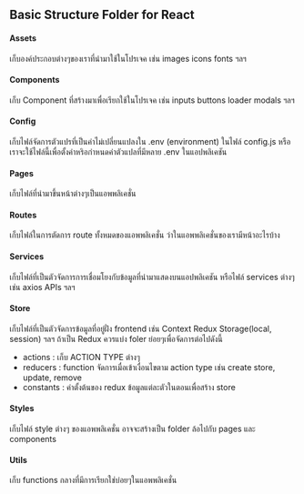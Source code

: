## Basic Structure Folder for React

#### Assets

เก็บองค์ประกอบต่างๆของเราที่นำมาใช้ในโปรเจค เช่น images icons fonts ฯลฯ

#### Components

เก็บ Component ที่สร้างมาเพื่อเรียกใช้ในโปรเจค เช่น inputs buttons loader modals ฯลฯ

#### Config

เก็บไฟล์จัดการตัวแปรที่เป็นค่าไม่เปลี่ยนแปลงใน .env (environment) ในไฟล์ config.js หรือเราจะใช้ไฟล์นี้เพื่อตั้งค่าหริอกำหนดค่าตัวแปลที่มีหลาย .env ในแอปพลิเคชัน

#### Pages

เก็บไฟล์ที่นำมาขึ้นหน้าต่างๆเป็นแอพพลิเคชั่น

#### Routes

เก็บไฟล์ในการตัดการ route ทั้งหมดของแอพพลิเคชั่น ว่าในแอพพลิเคชั่นของเรามีหน้าอะไรบ้าง

#### Services

เก็บไฟล์ที่เป็นตัวจัดการการเชื่อมโยงกับข้อมูลที่นำมาแสดงบนแอปพลิเคชัน หรือไฟล์ services ต่างๆ เช่น axios APIs ฯลฯ

#### Store

เก็บไฟล์ที่เป็นตัวจัดการข้อมูลที่อยู่ฝั่ง frontend เช่น Context Redux Storage(local, session) ฯลฯ
ถ้าเป็น Redux ควรแบ่ง foler ย่อยๆเพื่อจัดการต่อไปดังนี้

- actions : เก็บ ACTION TYPE ต่างๆ
- reducers : function จัดการเมื่อเข้าเงื่อนไขตาม action type เช่น create store, update, remove
- constants : ค่าตั้งต้นของ redux ข้อมูลแต่ละตัวในตอนเพื่อสร้าง store

#### Styles

เก็บไฟล์ style ต่างๆ ของแอพพลิเคชั่น อาจจะสร้างเป็น folder ล้อไปกับ pages และ components

#### Utils

เก็บ functions กลางที่มีการเรียกใช่บ่อยๆในแอพพลิเคชั่น
